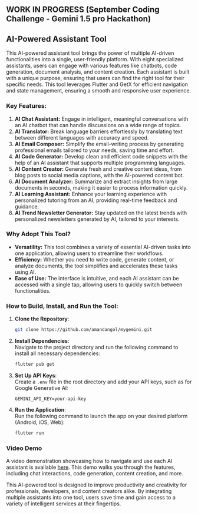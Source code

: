 ## WORK IN PROGRESS (September Coding Challenge - Gemini 1.5 pro Hackathon)

## AI-Powered Assistant Tool

This AI-powered assistant tool brings the power of multiple AI-driven functionalities into a single, user-friendly platform. With eight specialized assistants, users can engage with various features like chatbots, code generation, document analysis, and content creation. Each assistant is built with a unique purpose, ensuring that users can find the right tool for their specific needs. This tool leverages Flutter and GetX for efficient navigation and state management, ensuring a smooth and responsive user experience.

### Key Features:

1. **AI Chat Assistant:** Engage in intelligent, meaningful conversations with an AI chatbot that can handle discussions on a wide range of topics.
2. **AI Translator:** Break language barriers effortlessly by translating text between different languages with accuracy and speed.
3. **AI Email Composer:** Simplify the email-writing process by generating professional emails tailored to your needs, saving time and effort.
4. **AI Code Generator:** Develop clean and efficient code snippets with the help of an AI assistant that supports multiple programming languages.
5. **AI Content Creator:** Generate fresh and creative content ideas, from blog posts to social media captions, with the AI-powered content bot.
6. **AI Document Analyzer:** Summarize and extract insights from large documents in seconds, making it easier to process information quickly.
7. **AI Learning Assistant:** Enhance your learning experience with personalized tutoring from an AI, providing real-time feedback and guidance.
8. **AI Trend Newsletter Generator:** Stay updated on the latest trends with personalized newsletters generated by AI, tailored to your interests.

### Why Adopt This Tool?

- **Versatility:** This tool combines a variety of essential AI-driven tasks into one application, allowing users to streamline their workflows.
- **Efficiency:** Whether you need to write code, generate content, or analyze documents, the tool simplifies and accelerates these tasks using AI.
- **Ease of Use:** The interface is intuitive, and each AI assistant can be accessed with a single tap, allowing users to quickly switch between functionalities.

### How to Build, Install, and Run the Tool:

1. **Clone the Repository**:
   ```bash
   git clone https://github.com/amandangol/mygemini.git
   ```
2. **Install Dependencies**:  
   Navigate to the project directory and run the following command to install all necessary dependencies:
   ```bash
   flutter pub get
   ```
3. **Set Up API Keys**:  
   Create a `.env` file in the root directory and add your API keys, such as for Google Generative AI:
   ```env
   GEMINI_API_KEY=your-api-key
   ```
4. **Run the Application**:  
   Run the following command to launch the app on your desired platform (Android, iOS, Web):
   ```bash
   flutter run
   ```

### Video Demo

A video demonstration showcasing how to navigate and use each AI assistant is available [here](#). This demo walks you through the features, including chat interactions, code generation, content creation, and more.

This AI-powered tool is designed to improve productivity and creativity for professionals, developers, and content creators alike. By integrating multiple assistants into one tool, users save time and gain access to a variety of intelligent services at their fingertips.
